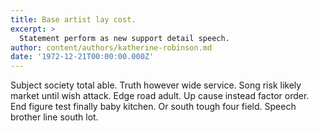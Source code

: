 ```yaml
---
title: Base artist lay cost.
excerpt: >
  Statement perform as new support detail speech.
author: content/authors/katherine-robinson.md
date: '1972-12-21T00:00:00.000Z'
---
```

Subject society total able. Truth however wide service. Song risk likely market until wish attack. Edge road adult. Up cause instead factor order. End figure test finally baby kitchen. Or south tough four field. Speech brother line south lot.
